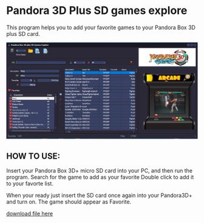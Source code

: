 # Pandora 3D Plus SD games explore
This program helps you to add your favorite games to your Pandora Box 3D plus SD card. 


![screen short](png/screenshort.PNG)


HOW TO USE:
-----------
Insert your Pandora Box 3D+ micro SD card into your PC, and then run the program.
Search for the game to add as your favorite
Double click to add it to your favorte list.

When your ready just insert the SD card once again into your Pandora3D+ and turn on. The game should appear as Favorite.

[download file here](Win32/Release/PandoraBoxEx.exe)


